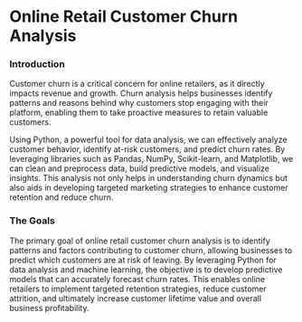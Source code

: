 # Online Retail Customer Churn Analysis



### Introduction

Customer churn is a critical concern for online retailers, as it directly impacts revenue and growth. Churn analysis helps businesses identify patterns and reasons behind why customers stop engaging with their platform, enabling them to take proactive measures to retain valuable customers.

Using Python, a powerful tool for data analysis, we can effectively analyze customer behavior, identify at-risk customers, and predict churn rates. By leveraging libraries such as Pandas, NumPy, Scikit-learn, and Matplotlib, we can clean and preprocess data, build predictive models, and visualize insights. This analysis not only helps in understanding churn dynamics but also aids in developing targeted marketing strategies to enhance customer retention and reduce churn.

 

### The Goals

The primary goal of online retail customer churn analysis is to identify patterns and factors contributing to customer churn, allowing businesses to predict which customers are at risk of leaving. By leveraging Python for data analysis and machine learning, the objective is to develop predictive models that can accurately forecast churn rates. This enables online retailers to implement targeted retention strategies, reduce customer attrition, and ultimately increase customer lifetime value and overall business profitability.
 
